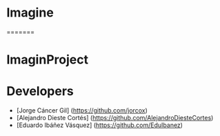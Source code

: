 # Imagine
=======
# ImaginProject

# Developers
- [Jorge Cáncer Gil] (https://github.com/jorcox) 
- [Alejandro Dieste Cortés] (https://github.com/AlejandroDiesteCortes) 
- [Eduardo Ibáñez Vásquez] (https://github.com/EduIbanez) 
